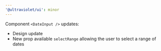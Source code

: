 ```yaml
---
'@ultraviolet/ui': minor
---
```


Component `<DateInput />` updates:
- Design update
- New prop available `selectRange` allowing the user to select a range of dates
